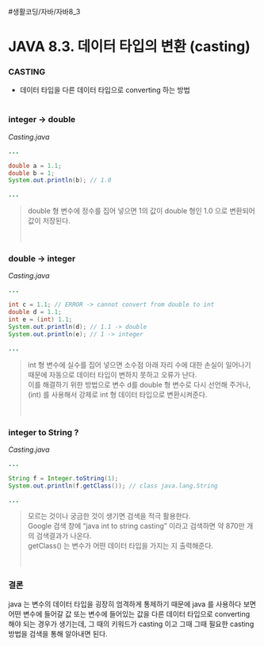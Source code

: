 #생활코딩/자바/자바8_3
# JAVA 8.3. 데이터 타입의 변환 (casting)
### CASTING
- 데이터 타입을 다른 데이터 타입으로 converting 하는 방법
<br><br>
### integer -> double
*Casting.java*
```java
...

double a = 1.1;
double b = 1;
System.out.println(b); // 1.0

...
```
> double 형 변수에 정수를 집어 넣으면 1의 값이 double 형인 1.0 으로 변환되어 값이 저장된다.  
<br><br>
### double -> integer
*Casting.java*
```java
...

int c = 1.1; // ERROR -> cannot convert from double to int
double d = 1.1;
int e = (int) 1.1;
System.out.println(d); // 1.1 -> double
System.out.println(e); // 1 -> integer

...

```
> int 형 변수에 실수를 집어 넣으면 소수점 아래 자리 수에 대한 손실이 일어나기 때문에 자동으로 데이터 타입이 변하지 못하고 오류가 난다.  
> 이를 해결하기 위한 방법으로 변수 d를 double 형 변수로 다시 선언해 주거나, (int) 를 사용해서 강제로 int 형 데이터 타입으로 변환시켜준다.  
<br><br>
### integer to String ?
*Casting.java*
```java
...

String f = Integer.toString(1);
System.out.println(f.getClass()); // class java.lang.String

...
```
> 모르는 것이나 궁금한 것이 생기면 검색을 적극 활용한다.  
> Google 검색 창에 “java int to string casting” 이라고 검색하면 약 870만 개의 검색결과가 나온다.  
> getClass() 는 변수가 어떤 데이터 타입을 가지는 지 출력해준다.  
<br><br>
### 결론
java 는 변수의 데이터 타입을 굉장히 엄격하게 통제하기 때문에 java 를 사용하다 보면 어떤 변수에 들어갈 값 또는 변수에 들어있는 값을 다른 데이터 타입으로 converting 해야 되는 경우가 생기는데, 그 때의 키워드가 casting 이고 그때 그때 필요한 casting 방법을 검색을 통해 알아내면 된다.
